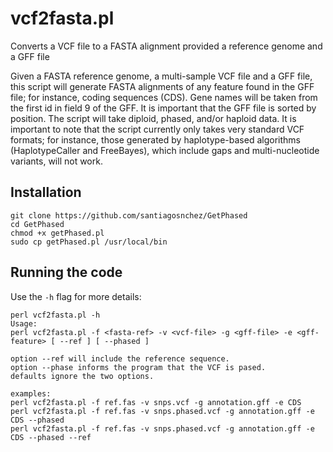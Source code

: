 # vcf2fasta.pl
Converts a VCF file to a FASTA alignment provided a reference genome and a GFF file

Given a FASTA reference genome, a multi-sample VCF file and a GFF file, this script will generate FASTA alignments of any feature found in the GFF file; for instance, coding sequences (CDS). Gene names will be taken from the first id in field 9 of the GFF. It is important that the GFF file is sorted by position. The script will take diploid, phased, and/or haploid data. It is important to note that the script currently only takes very standard VCF formats; for instance, those generated by haplotype-based algorithms (HaplotypeCaller and FreeBayes), which include gaps and multi-nucleotide variants, will not work.

## Installation

    git clone https://github.com/santiagosnchez/GetPhased
    cd GetPhased
    chmod +x getPhased.pl
    sudo cp getPhased.pl /usr/local/bin

## Running the code

Use the `-h` flag for more details:

    perl vcf2fasta.pl -h
    Usage:
    perl vcf2fasta.pl -f <fasta-ref> -v <vcf-file> -g <gff-file> -e <gff-feature> [ --ref ] [ --phased ]
    
    option --ref will include the reference sequence.
    option --phase informs the program that the VCF is pased.
    defaults ignore the two options.
    
    examples:
    perl vcf2fasta.pl -f ref.fas -v snps.vcf -g annotation.gff -e CDS
    perl vcf2fasta.pl -f ref.fas -v snps.phased.vcf -g annotation.gff -e CDS --phased
    perl vcf2fasta.pl -f ref.fas -v snps.phased.vcf -g annotation.gff -e CDS --phased --ref


